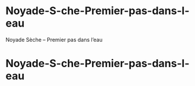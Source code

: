 # Noyade-S-che-Premier-pas-dans-l-eau
Noyade Sèche – Premier pas dans l’eau

# Noyade-S-che-Premier-pas-dans-l-eau
